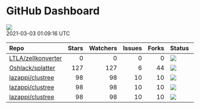 GitHub Dashboard
================

![](https://github.com/lazappi/gh-dashboard/workflows/Render%20Status/badge.svg)  
2021-03-03 01:09:16 UTC

| Repo                                                        | Stars | Watchers | Issues | Forks | Status                                                                                                                                                  | Commit                                                                                                                                                                 |
| :---------------------------------------------------------- | ----: | -------: | -----: | ----: | :------------------------------------------------------------------------------------------------------------------------------------------------------ | :--------------------------------------------------------------------------------------------------------------------------------------------------------------------- |
| [LTLA/zellkonverter](https://github.com/LTLA/zellkonverter) |     0 |        0 |      0 |     0 | [![](https://github.com/theislab/zellkonverter/workflows/R-CMD-check-bioc/badge.svg)](https://github.com/theislab/zellkonverter/actions/runs/598420255) | <a href="https://github.com/LTLA/zellkonverter/commit/7cafcb7ae3c4728d46cf713d41f7e5d585ea8262" title="Support H5AD-backed matrices during the conversion.">7cafcb</a> |
| [Oshlack/splatter](https://github.com/Oshlack/splatter)     |   127 |      127 |      6 |    44 | [![](https://github.com/Oshlack/splatter/workflows/R-CMD-check-bioc/badge.svg)](https://github.com/Oshlack/splatter/actions/runs/393553050)             | <a href="https://github.com/Oshlack/splatter/commit/0371168e8df6917b8a1b46a1d1a865b78ff5d35d" title="Update NEWS again">037116</a>                                     |
| [lazappi/clustree](https://github.com/lazappi/clustree)     |    98 |       98 |     10 |    10 | [![](https://github.com/lazappi/clustree/workflows/R-CMD-check/badge.svg)](https://github.com/lazappi/clustree/actions/runs/450958999)                  | <a href="https://github.com/lazappi/clustree/commit/df3f57713c44cf2254aa64f889c4b376cd01e7df" title="Update CI (#68)">df3f57</a>                                       |
| [lazappi/clustree](https://github.com/lazappi/clustree)     |    98 |       98 |     10 |    10 | [![](https://github.com/lazappi/clustree/workflows/pkgdown/badge.svg)](https://github.com/lazappi/clustree/actions/runs/450887969)                      | <a href="https://github.com/lazappi/clustree/commit/887e1d05ecf7dcf22b3beea3b513b8ed287cf47e" title="Run test coverage GHA on ci branch">887e1d</a>                    |
| [lazappi/clustree](https://github.com/lazappi/clustree)     |    98 |       98 |     10 |    10 | [![](https://github.com/lazappi/clustree/workflows/test-coverage/badge.svg)](https://github.com/lazappi/clustree/actions/runs/450959002)                | <a href="https://github.com/lazappi/clustree/commit/df3f57713c44cf2254aa64f889c4b376cd01e7df" title="Update CI (#68)">df3f57</a>                                       |
